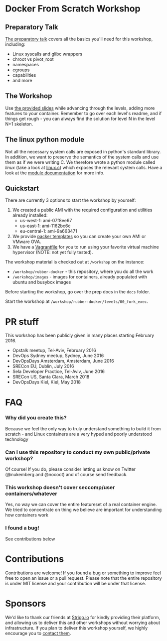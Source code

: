 # Docker From Scratch Workshop


## Preparatory Talk
[The preparatory talk](https://docs.google.com/presentation/d/10vFQfEUvpf7qYyksNqiy-bAxcy-bvF0OnUElCOtTTRc/edit?usp=sharing)
covers all the basics you'll need for this workshop, including:
- Linux syscalls and glibc wrappers
- chroot vs pivot_root
- namespaces
- cgroups
- capabilities
- and more

## The Workshop
Use [the provided slides](https://github.com/Fewbytes/rubber-docker/tree/master/slides) while advancing through the levels, adding more features to your container.
Remember to go over each level's readme, and if things get rough -
you can always find the solution for level N in the level N+1 skeleton.

## The linux python module
Not all the necessary system calls are exposed in python's standard library.
In addition, we want to preserve the semantics of the system calls and use them as if we were writing C.
We therefore wrote a python module called *linux* (take a look at [linux.c](linux.c)) which exposes the relevant system calls. 
Have a look at the [module documentation](https://rawgit.com/Fewbytes/rubber-docker/master/docs/linux/index.html) for more info.

## Quickstart
There are currently 3 options to start the workshop by yourself:
 1. We created a public AMI with the required configuration and utilities
    already installed:
    - us-west-1: ami-07f8ee67
    - us-east-1: ami-1162bc6c
    - eu-central-1: ami-9a663471
 1. We provide [packer templates](https://www.packer.io/) so you can create
    your own AMI or VMware OVA.
 1. We have a [Vagrantfile](https://www.vagrantup.com/) for you to run using
    your favorite virtual machine hypervisor (NOTE: not yet fully tested).

The workshop material is checked out at `/workshop` on the instance:
- `/workshop/rubber-docker` - this repository, where you do all the work
- `/workshop/images` - images for containers, already populated with ubuntu and busybox images

Before starting the workshop, go over the prep docs in the `docs` folder.

Start the workshop at `/workshop/rubber-docker/levels/00_fork_exec`.

# PR stuff
This workshop has been publicly given in many places starting February 2016.

- Opstalk meetup, Tel-Aviv, February 2016
- DevOps Sydney meetup, Sydney, June 2016
- DevOpsDays Amsterdam, Amsterdam, June 2016
- SRECon EU, Dublin, July 2016
- Sela Developer Practice, Tel-Aviv, June 2016
- SRECon US, Santa Clara, March 2018
- DevOpsDays Kiel, Kiel, May 2018

# FAQ
### Why did you create this?
Because we feel the only way to truly understand something to build it from scratch - and Linux containers are a very hyped and poorly understood technology

### Can I use this repository to conduct my own public/private workshop?
Of course! If you do, please consider letting us know on Twitter (@nukemberg and @nocoot) and of course send feedback.

### This workshop doesn't cover seccomp/user containers/whatever
Yes, no way we can cover the entire featureset of a real container engine. We tried to concentrate on thing we believe are important for understanding how containers work

### I found a bug!
See contributions below

# Contributions
Contributions are welcome! If you found a bug or something to improve feel free to open an issue or a pull request. Please note that the entire repository is under MIT license and your contribution will be under that license.

# Sponsors
We'd like to thank our friends at [Strigo.io](http://strigo.io/) for kindly providing their platform, and allowing us to deliver this and other workshops without worrying about infrastructure.
If you plan to deliver this workshop yourself, we highly encourage you to [contact them](contact@strigo.io).
